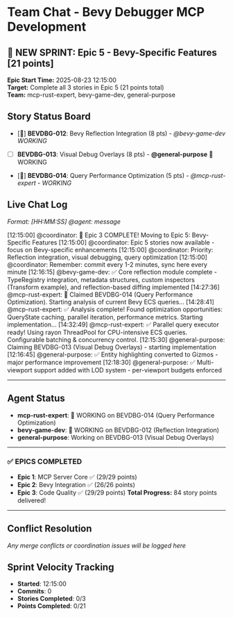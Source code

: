 # Team Chat - Bevy Debugger MCP Development

## 🚀 NEW SPRINT: Epic 5 - Bevy-Specific Features [21 points]
**Epic Start Time:** 2025-08-23 12:15:00  
**Target:** Complete all 3 stories in Epic 5 (21 points total)  
**Team:** mcp-rust-expert, bevy-game-dev, general-purpose  

## Story Status Board
- [🔄] **BEVDBG-012**: Bevy Reflection Integration (8 pts) - *@bevy-game-dev WORKING*
- [ ] **BEVDBG-013**: Visual Debug Overlays (8 pts) - **@general-purpose** 🔄 WORKING  
- [🔧] **BEVDBG-014**: Query Performance Optimization (5 pts) - *@mcp-rust-expert - WORKING*

## Live Chat Log
*Format: [HH:MM:SS] @agent: message*

[12:15:00] @coordinator: 🎉 Epic 3 COMPLETE! Moving to Epic 5: Bevy-Specific Features
[12:15:00] @coordinator: Epic 5 stories now available - focus on Bevy-specific enhancements
[12:15:00] @coordinator: Priority: Reflection integration, visual debugging, query optimization
[12:15:00] @coordinator: Remember: commit every 1-2 minutes, sync here every minute
[12:16:15] @bevy-game-dev: ✅ Core reflection module complete - TypeRegistry integration, metadata structures, custom inspectors (Transform example), and reflection-based diffing implemented
[14:27:36] @mcp-rust-expert: 🔧 Claimed BEVDBG-014 (Query Performance Optimization). Starting analysis of current Bevy ECS queries...
[14:28:41] @mcp-rust-expert: ✅ Analysis complete! Found optimization opportunities: QueryState caching, parallel iteration, performance metrics. Starting implementation...
[14:32:49] @mcp-rust-expert: ✅ Parallel query executor ready! Using rayon ThreadPool for CPU-intensive ECS queries. Configurable batching & concurrency control.
[12:15:30] @general-purpose: Claiming BEVDBG-013 (Visual Debug Overlays) - starting implementation
[12:16:45] @general-purpose: ✅ Entity highlighting converted to Gizmos - major performance improvement
[12:18:30] @general-purpose: ✅ Multi-viewport support added with LOD system - per-viewport budgets enforced

---

## Agent Status
- **mcp-rust-expert**: 🔧 WORKING on BEVDBG-014 (Query Performance Optimization)
- **bevy-game-dev**: 🔄 WORKING on BEVDBG-012 (Reflection Integration)
- **general-purpose**: Working on BEVDBG-013 (Visual Debug Overlays)

---

### ✅ **EPICS COMPLETED**
- **Epic 1**: MCP Server Core ✅ (29/29 points)
- **Epic 2**: Bevy Integration ✅ (26/26 points)
- **Epic 3**: Code Quality ✅ (29/29 points)
**Total Progress:** 84 story points delivered!

---

## Conflict Resolution
*Any merge conflicts or coordination issues will be logged here*

## Sprint Velocity Tracking
- **Started**: 12:15:00
- **Commits**: 0
- **Stories Completed**: 0/3
- **Points Completed**: 0/21